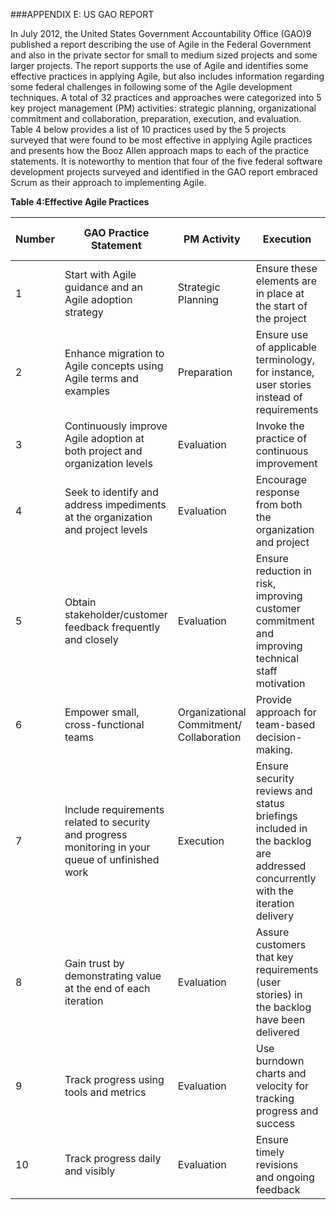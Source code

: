 ###APPENDIX E: US GAO REPORT

In July 2012, the United States Government Accountability Office (GAO)9  published a report describing the use of Agile in the Federal Government and also in the private sector for small to medium sized projects and some larger projects. The report supports the use of Agile and identifies some effective practices in applying Agile, but also includes information regarding some federal challenges in following some of the Agile development techniques.
A total of 32 practices and approaches were categorized into 5 key project management (PM) activities: strategic planning, organizational commitment and collaboration, preparation, execution, and evaluation. Table 4 below provides a list of 10 practices used by the 5 projects surveyed that were found to be most effective in applying Agile practices and presents how the Booz Allen approach maps to each of the practice statements. It is noteworthy to mention that four of the five federal software development projects surveyed and identified in the GAO report embraced Scrum as their approach to implementing Agile.

**Table 4:Effective Agile Practices**

| Number | GAO Practice Statement | PM Activity | Execution | Mapped Playbook Content |  
| ------ | ---------------------- | ----------- | --------- | ----------------------- | 
| 1 | Start with Agile guidance and an Agile adoption strategy | Strategic Planning | Ensure these elements are in place at the start of the project | Create the Agile team | 
| 2 | Enhance migration to Agile concepts using Agile terms and examples | Preparation | Ensure use of applicable terminology, for instance, user stories instead of requirements | Create the Agile team | 
| 3 | Continuously improve Agile adoption at both project and organization levels | Evaluation | Invoke the practice of continuous improvement | Conduct the Sprint Retrospective | 
| 4 | Seek to identify and address impediments at the organization and project levels | Evaluation | Encourage response from both the organization and project | The Agile Rhythm— Daily Standup Meetings | 
| 5 | Obtain stakeholder/customer feedback frequently and closely | Evaluation | Ensure reduction in risk, improving customer commitment and improving technical staff motivation | The Agile Rhythm—Daily Standup Meetings| 
| 6 | Empower small, cross-functional teams | Organizational Commitment/ Collaboration | Provide approach for team-based decision-making. | Create the Agile Team | 
| 7 | Include requirements related to security and progress monitoring in your queue of unfinished work | Execution | Ensure security reviews and status briefings included in the backlog are addressed concurrently with the iteration delivery | Create Product Backlog | 
| 8 | Gain trust by demonstrating value at the end of each iteration | Evaluation | Assure customers that key requirements (user stories) in the backlog have been delivered | Conduct the Sprint Review | 
| 9 | Track progress using tools and metrics | Evaluation | Use burndown charts and velocity for tracking progress and success | Collecting Metrics | 
| 10 | Track progress daily and visibly | Evaluation | Ensure timely revisions and ongoing feedback | The Agile Rhythm--Daily standup meetings | 

